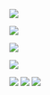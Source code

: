![](https://komarev.com/ghpvc/?username=voidemlive)

![](https://github.com/username/voidemlive/blob/master/generated/languages.svg)

![](https://discord.c99.nl/widget/theme-3/547439411856408576.png)

![](https://hit.yhype.me/github/profile?user_id=81859284)


[![](https://raw.githubusercontent.com/VoidemLIVE/VoidemLIVE/master/profile-summary-card-output/default/0-profile-details.svg)](https://github.com/vn7n24fzkq/github-profile-summary-cards)
[![](https://raw.githubusercontent.com/VoidemLIVE/VoidemLIVE/master/profile-summary-card-output/default/1-repos-per-language.svg)](https://github.com/vn7n24fzkq/github-profile-summary-cards)
[![](https://raw.githubusercontent.com/VoidemLIVE/VoidemLIVE/master/profile-summary-card-output/default/2-most-commit-language.svg)](https://github.com/vn7n24fzkq/github-profile-summary-cards)
